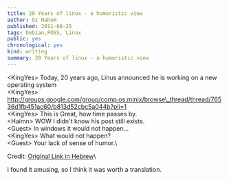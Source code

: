 ```yaml
---
title: 20 Years of linux - a humoristic view 
author: Oz Nahum
published: 2011-08-25
tags: Debian,FOSS, Linux
public: yes
chronological: yes
kind: writing 
summary: 20 Years of linux - a humoristic view 
---
```


\<KingYes\> Today, 20 years ago, Linus announced he is working on a new
operating system\
\<KingYes\>
http://groups.google.com/group/comp.os.minix/browse\_thread/thread/76536d1fb451ac60/b813d52cbc5a044b?pli=1
\
\<KingYes\> This is Great, how time passes by.\
\<Haimn\> WOW I didn't know his post still exists.\
\<Guest\> In windows it would not happen...\
\<KingYes\> What would not happen?\
\<Guest\> Your lack of sense of humor.\


Credit: [Original Link in Hebrew](http://www.whatsup.co.il/index.php?name=PNphpBB2&file=viewtopic&t=57315)\

I found it amusing, so I think it was worth a translation. 
